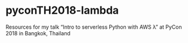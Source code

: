 # pyconTH2018-lambda
Resources for my talk “Intro to serverless Python with AWS λ” at PyCon 2018 in Bangkok, Thailand
